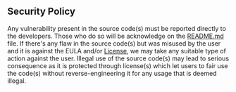 ## Security Policy
Any vulnerability present in the source code(s) must be reported directly to the developers. Those who do so will be acknowledge on the [README.md](https://github.com/yewshanooi/skye/blob/main/README.md) file. If there's any flaw in the source code(s) but was misused by the user and it is against the EULA and/or [License](https://github.com/yewshanooi/skye/blob/main/LICENSE), we may take any suitable type of action against the user. Illegal use of the source code(s) may lead to serious consequence as it is protected through license(s) which let users to fair use the code(s) without reverse-engineering it for any usage that is deemed illegal.